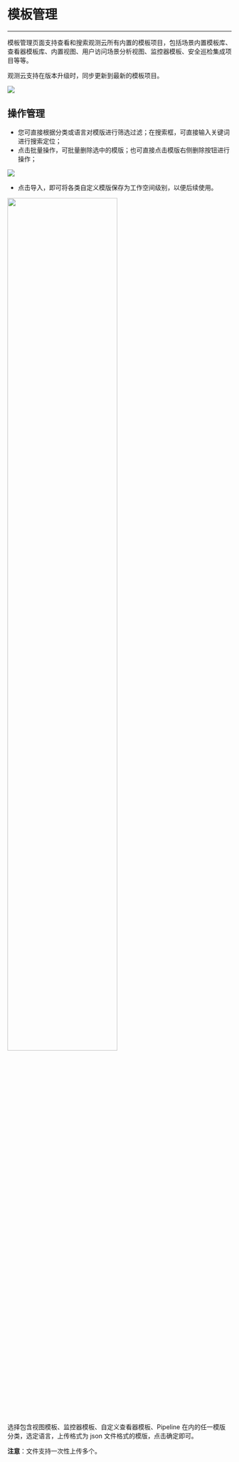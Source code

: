 # 模板管理
---



模板管理页面支持查看和搜索观测云所有内置的模板项目，包括场景内置模板库、查看器模板库、内置视图、用户访问场景分析视图、监控器模板、安全巡检集成项目等等。

观测云支持在版本升级时，同步更新到最新的模板项目。

![](img/18.deployment_2.png)


## 操作管理

- 您可直接根据分类或语言对模版进行筛选过滤；在搜索框，可直接输入关键词进行搜索定位；
- 点击批量操作，可批量删除选中的模版；也可直接点击模版右侧删除按钮进行操作；

![](img/deployment-1.png)

- 点击导入，即可将各类自定义模版保存为工作空间级别，以便后续使用。

<img src="../img/deployment-2.png" width="70%" >

选择包含视图模板、监控器模板、自定义查看器模板、Pipeline 在内的任一模版分类，选定语言，上传格式为 json 文件格式的模版，点击确定即可。

**注意**：文件支持一次性上传多个。